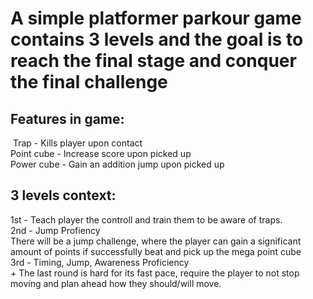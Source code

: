 
# A simple platformer parkour game contains 3 levels and the goal is to reach the final stage and conquer the final challenge

## Features in game:
&nbsp;Trap - Kills player upon contact  
  Point cube - Increase score upon picked up  
  Power cube - Gain an addition jump upon picked up

## 3 levels context:
1st - Teach player the controll and train them to be aware of traps.  
  2nd - Jump Profiency  
     There will be a jump challenge, where the player can gain a significant amount of points if successfully beat and pick up the mega point cube  
  3rd - Timing, Jump, Awareness Proficiency  
    + The last round is hard for its fast pace, require the player to not stop moving and plan ahead how they should/will move.
